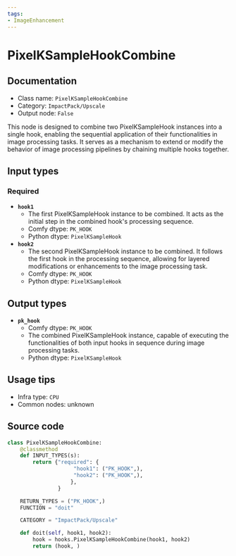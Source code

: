 ```yaml
---
tags:
- ImageEnhancement
---
```


# PixelKSampleHookCombine
## Documentation
- Class name: `PixelKSampleHookCombine`
- Category: `ImpactPack/Upscale`
- Output node: `False`

This node is designed to combine two PixelKSampleHook instances into a single hook, enabling the sequential application of their functionalities in image processing tasks. It serves as a mechanism to extend or modify the behavior of image processing pipelines by chaining multiple hooks together.
## Input types
### Required
- **`hook1`**
    - The first PixelKSampleHook instance to be combined. It acts as the initial step in the combined hook's processing sequence.
    - Comfy dtype: `PK_HOOK`
    - Python dtype: `PixelKSampleHook`
- **`hook2`**
    - The second PixelKSampleHook instance to be combined. It follows the first hook in the processing sequence, allowing for layered modifications or enhancements to the image processing task.
    - Comfy dtype: `PK_HOOK`
    - Python dtype: `PixelKSampleHook`
## Output types
- **`pk_hook`**
    - Comfy dtype: `PK_HOOK`
    - The combined PixelKSampleHook instance, capable of executing the functionalities of both input hooks in sequence during image processing tasks.
    - Python dtype: `PixelKSampleHook`
## Usage tips
- Infra type: `CPU`
- Common nodes: unknown


## Source code
```python
class PixelKSampleHookCombine:
    @classmethod
    def INPUT_TYPES(s):
        return {"required": {
                     "hook1": ("PK_HOOK",),
                     "hook2": ("PK_HOOK",),
                    },
                }

    RETURN_TYPES = ("PK_HOOK",)
    FUNCTION = "doit"

    CATEGORY = "ImpactPack/Upscale"

    def doit(self, hook1, hook2):
        hook = hooks.PixelKSampleHookCombine(hook1, hook2)
        return (hook, )

```

